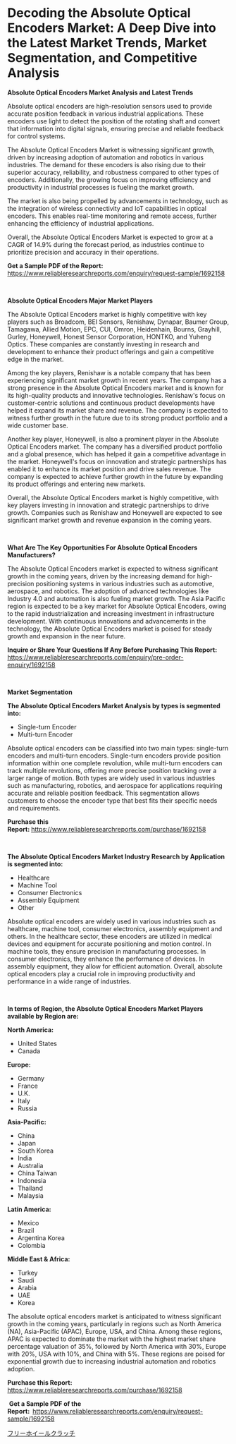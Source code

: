 <p><h1>Decoding the Absolute Optical Encoders Market: A Deep Dive into the Latest Market Trends, Market Segmentation, and Competitive Analysis</h1></p><p><strong>Absolute Optical Encoders Market Analysis and Latest Trends</strong></p>
<p><p>Absolute optical encoders are high-resolution sensors used to provide accurate position feedback in various industrial applications. These encoders use light to detect the position of the rotating shaft and convert that information into digital signals, ensuring precise and reliable feedback for control systems.</p><p>The Absolute Optical Encoders Market is witnessing significant growth, driven by increasing adoption of automation and robotics in various industries. The demand for these encoders is also rising due to their superior accuracy, reliability, and robustness compared to other types of encoders. Additionally, the growing focus on improving efficiency and productivity in industrial processes is fueling the market growth.</p><p>The market is also being propelled by advancements in technology, such as the integration of wireless connectivity and IoT capabilities in optical encoders. This enables real-time monitoring and remote access, further enhancing the efficiency of industrial applications.</p><p>Overall, the Absolute Optical Encoders Market is expected to grow at a CAGR of 14.9% during the forecast period, as industries continue to prioritize precision and accuracy in their operations.</p></p>
<p><strong>Get a Sample PDF of the Report:&nbsp;</strong> <a href="https://www.reliableresearchreports.com/enquiry/request-sample/1692158">https://www.reliableresearchreports.com/enquiry/request-sample/1692158</a></p>
<p>&nbsp;</p>
<p><strong>Absolute Optical Encoders Major Market Players</strong></p>
<p><p>The Absolute Optical Encoders market is highly competitive with key players such as Broadcom, BEI Sensors, Renishaw, Dynapar, Baumer Group, Tamagawa, Allied Motion, EPC, CUI, Omron, Heidenhain, Bourns, Grayhill, Gurley, Honeywell, Honest Sensor Corporation, HONTKO, and Yuheng Optics. These companies are constantly investing in research and development to enhance their product offerings and gain a competitive edge in the market.</p><p>Among the key players, Renishaw is a notable company that has been experiencing significant market growth in recent years. The company has a strong presence in the Absolute Optical Encoders market and is known for its high-quality products and innovative technologies. Renishaw's focus on customer-centric solutions and continuous product developments have helped it expand its market share and revenue. The company is expected to witness further growth in the future due to its strong product portfolio and a wide customer base.</p><p>Another key player, Honeywell, is also a prominent player in the Absolute Optical Encoders market. The company has a diversified product portfolio and a global presence, which has helped it gain a competitive advantage in the market. Honeywell's focus on innovation and strategic partnerships has enabled it to enhance its market position and drive sales revenue. The company is expected to achieve further growth in the future by expanding its product offerings and entering new markets.</p><p>Overall, the Absolute Optical Encoders market is highly competitive, with key players investing in innovation and strategic partnerships to drive growth. Companies such as Renishaw and Honeywell are expected to see significant market growth and revenue expansion in the coming years.</p></p>
<p>&nbsp;</p>
<p><strong>What Are The Key Opportunities For Absolute Optical Encoders Manufacturers?</strong></p>
<p><p>The Absolute Optical Encoders market is expected to witness significant growth in the coming years, driven by the increasing demand for high-precision positioning systems in various industries such as automotive, aerospace, and robotics. The adoption of advanced technologies like Industry 4.0 and automation is also fueling market growth. The Asia Pacific region is expected to be a key market for Absolute Optical Encoders, owing to the rapid industrialization and increasing investment in infrastructure development. With continuous innovations and advancements in the technology, the Absolute Optical Encoders market is poised for steady growth and expansion in the near future.</p></p>
<p><strong>Inquire or Share Your Questions If Any Before Purchasing This Report:</strong> <a href="https://www.reliableresearchreports.com/enquiry/pre-order-enquiry/1692158">https://www.reliableresearchreports.com/enquiry/pre-order-enquiry/1692158</a></p>
<p>&nbsp;</p>
<p><strong>Market Segmentation</strong></p>
<p><strong>The Absolute Optical Encoders Market Analysis by types is segmented into:</strong></p>
<p><ul><li>Single-turn Encoder</li><li>Multi-turn Encoder</li></ul></p>
<p><p>Absolute optical encoders can be classified into two main types: single-turn encoders and multi-turn encoders. Single-turn encoders provide position information within one complete revolution, while multi-turn encoders can track multiple revolutions, offering more precise position tracking over a larger range of motion. Both types are widely used in various industries such as manufacturing, robotics, and aerospace for applications requiring accurate and reliable position feedback. This segmentation allows customers to choose the encoder type that best fits their specific needs and requirements.</p></p>
<p><strong>Purchase this Report:&nbsp;</strong><a href="https://www.reliableresearchreports.com/purchase/1692158">https://www.reliableresearchreports.com/purchase/1692158</a></p>
<p>&nbsp;</p>
<p><strong>The Absolute Optical Encoders Market Industry Research by Application is segmented into:</strong></p>
<p><ul><li>Healthcare</li><li>Machine Tool</li><li>Consumer Electronics</li><li>Assembly Equipment</li><li>Other</li></ul></p>
<p><p>Absolute optical encoders are widely used in various industries such as healthcare, machine tool, consumer electronics, assembly equipment and others. In the healthcare sector, these encoders are utilized in medical devices and equipment for accurate positioning and motion control. In machine tools, they ensure precision in manufacturing processes. In consumer electronics, they enhance the performance of devices. In assembly equipment, they allow for efficient automation. Overall, absolute optical encoders play a crucial role in improving productivity and performance in a wide range of industries.</p></p>
<p>&nbsp;</p>
<p><strong>In terms of Region, the Absolute Optical Encoders Market Players available by Region are:</strong></p>
<p>
    <p> <strong> North America: </strong>
        <ul>
            <li>United States</li>
            <li>Canada</li>
        </ul>
        </p> 
    <p> <strong> Europe: </strong>
        <ul>
            <li>Germany</li>
            <li>France</li>
            <li>U.K.</li>
            <li>Italy</li>
            <li>Russia</li>
        </ul>
        </p> 
    <p> <strong> Asia-Pacific: </strong>
        <ul>
            <li>China</li>
            <li>Japan</li>
            <li>South Korea</li>
            <li>India</li>
            <li>Australia</li>
            <li>China Taiwan</li>
            <li>Indonesia</li>
            <li>Thailand</li>
            <li>Malaysia</li>
        </ul>
        </p> 
    <p> <strong> Latin America: </strong>
        <ul>
            <li>Mexico</li>
            <li>Brazil</li>
            <li>Argentina Korea</li>
            <li>Colombia</li>
        </ul>
        </p> 
    <p> <strong> Middle East & Africa: </strong>
        <ul>
            <li>Turkey</li>
            <li>Saudi</li>
            <li>Arabia</li>
            <li>UAE</li>
            <li>Korea</li>
        </ul>
    </p>
    </p>
<p><p>The absolute optical encoders market is anticipated to witness significant growth in the coming years, particularly in regions such as North America (NA), Asia-Pacific (APAC), Europe, USA, and China. Among these regions, APAC is expected to dominate the market with the highest market share percentage valuation of 35%, followed by North America with 30%, Europe with 20%, USA with 10%, and China with 5%. These regions are poised for exponential growth due to increasing industrial automation and robotics adoption.</p></p>
<p><strong>Purchase this Report: </strong><a href="https://www.reliableresearchreports.com/purchase/1692158">https://www.reliableresearchreports.com/purchase/1692158</a></p>
<p>&nbsp;<strong>Get a Sample PDF of the Report:&nbsp;&nbsp;</strong><a href="https://www.reliableresearchreports.com/enquiry/request-sample/1692158">https://www.reliableresearchreports.com/enquiry/request-sample/1692158</a></p>
<p><strong></strong></p>
<p><p><a href="https://github.com/ppmazlotr77499/Market-Research-Report-List-1/blob/main/55794979368.md">フリーホイールクラッチ</a></p></p>
